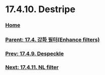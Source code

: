# 17.4.10. Destripe

### [Home](./00-home.md)
### [Parent: 17.4. 강화 필터(Enhance filters)](./17-04-00-enhance-filters.md)
### [Prev: 17.4.9. Despeckle](./17-04-09-despeckle.md)
### [Next: 17.4.11. NL filter](./17-04-11-nl-filter.md)
